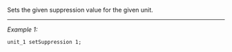 Sets the given suppression value for the given unit.


---
*Example 1:*
```sqf
unit_1 setSuppression 1;
```